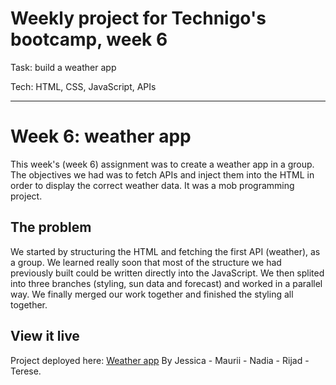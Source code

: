 # Weekly project for Technigo's bootcamp, week 6
Task: build a weather app

Tech: HTML, CSS, JavaScript, APIs

----

# Week 6: weather app

This week's (week 6) assignment was to create a weather app in a group. The objectives we had was to fetch APIs and inject them into the HTML in order to display the correct weather data. It was a mob programming project.

## The problem

We started by structuring the HTML and fetching the first API (weather), as a group. We learned really soon that most of the structure we had previously built could be written directly into the JavaScript. We then splited into three branches (styling, sun data and forecast) and worked in a parallel way. We finally merged our work together and finished the styling all together.

## View it live

Project deployed here: [Weather app](https://minimalist-weather-app.netlify.app/)
By Jessica - Maurii - Nadia - Rijad - Terese.
